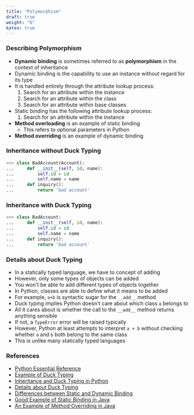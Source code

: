 ```yaml
---
title: "Polymorphism"
draft: true
weight: "6"
katex: true
---
```


### Describing Polymorphism
- **Dynamic binding** is sometimes referred to as **polymorphism** in the context of inheritance
- Dynamic binding is the capability to use an instance without regard for its type
- It is handled entirely through the attribute lookup process: 
	1. Search for an attribute within the instance
	2. Search for an attribute within the class
	3. Search for an attribute within base classes
- Static binding has the following attribute lookup process:
	1. Search for an attribute within the instance
- **Method overloading** is an example of static binding
	- This refers to optional parameters in Python
- **Method overriding** is an example of dynamic binding

### Inheritance without Duck Typing

```python
>>> class BadAccount(Account):
...     def __init__(self, id, name):
...         self.id = id
...         self.name = name
...     def inquiry():
...         return 'bad account'
```

### Inheritance with Duck Typing

```python
>>> class BadAccount:
...     def __init__(self, id, name):
...         self.id = id
...         self.name = name
...     def inquiry():
...         return 'bad account'
```

### Details about Duck Typing
- In a statically typed language, we have to concept of adding
- However, only some types of objects can be added
- You won't be able to add different types of objects together
- In Python, classes are able to define what it means to be added
- For example, `a+b` is syntactic sugar for the `__add__` method
- Duck typing implies Python doesn't care about which class `a` belongs to
- All it cares about is whether the call to the `__add__` method returns anything sensible
- If not, a `TypeError` error will be raised typically
- However, Python at least attempts to interpret `a + b` without checking whether `a` and `b` both belong to the same class
- This is unlike many statically typed languages

### References
- [Python Essential Reference](http://index-of.co.uk/Python/Python%20Essential%20Reference,%20Fourth%20Edition.pdf)
- [Example of Duck Typing](https://stackoverflow.com/a/4205396/12777044)
- [Inheritance and Duck Typing in Python](https://realpython.com/inheritance-composition-python/)
- [Details about Duck Typing](http://www.voidspace.org.uk/python/articles/duck_typing.shtml)
- [Differences between Static and Dynamic Binding](http://www.dieter.handshake.de/pyprojects/zope/book/chap3.html)
- [Good Example of Static Binding in Java](https://beginnersbook.com/2013/04/java-static-dynamic-binding/)
- [An Example of Method Overriding in Java](https://www.geeksforgeeks.org/overriding-in-java/)
